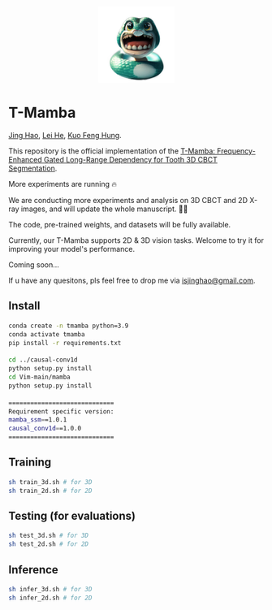 <p align="center">
  <img src="images/T-Mamba-logo.png" width="150">
</p>


# T-Mamba

[Jing Hao](https://scholar.google.com/citations?user=E8R8c00AAAAJ&hl=zh-CN), [Lei He](), [Kuo Feng Hung](https://scholar.google.com/citations?user=17V5x14AAAAJ&hl=zh-CN).

This repository is the official implementation of the [T-Mamba: Frequency-Enhanced Gated Long-Range Dependency for Tooth 3D CBCT Segmentation](https://arxiv.org/pdf/2404.01065.pdf).

More experiments are running 🔥

We are conducting more experiments and analysis on 3D CBCT and 2D X-ray images, and will update the whole manuscript. 🏃‍♂️

The code, pre-trained weights, and datasets will be fully available.

Currently, our T-Mamba supports 2D & 3D vision tasks. Welcome to try it for improving your model's performance.

Coming soon...

If u have any quesitons, pls feel free to drop me via isjinghao@gmail.com.

## Install
```sh
conda create -n tmamba python=3.9
conda activate tmamba
pip install -r requirements.txt

cd ../causal-conv1d
python setup.py install
cd Vim-main/mamba
python setup.py install

=============================
Requirement specific version:
mamba_ssm==1.0.1
causal_conv1d==1.0.0
=============================
```

## Training
```sh
sh train_3d.sh # for 3D
sh train_2d.sh # for 2D
```

## Testing (for evaluations)
```sh
sh test_3d.sh # for 3D
sh test_2d.sh # for 2D
```

## Inference
```sh
sh infer_3d.sh # for 3D
sh infer_2d.sh # for 2D
```
